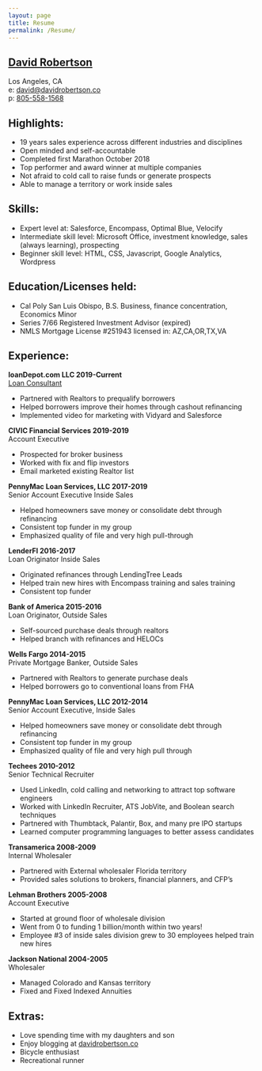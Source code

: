 ```yaml
---
layout: page
title: Resume
permalink: /Resume/
---
```

## <a href="http://www.davidrobertson.co">David Robertson</a>
Los Angeles, CA<br> e: [david@davidrobertson.co](mailto:david@davidrobertson.co)<br>p: <a href="tel:8055581568">805-558-1568</a>
## Highlights:
* 19 years sales experience across different industries and disciplines<br>
* Open minded and self-accountable<br>
* Completed first Marathon October 2018<br>
* Top performer and award winner at multiple companies<br>
* Not afraid to cold call to raise funds or generate prospects<br>
* Able to manage a territory or work inside sales
## Skills:
* Expert level at: Salesforce, Encompass, Optimal Blue, Velocify
* Intermediate skill level: Microsoft Office, investment knowledge, sales (always learning), prospecting
* Beginner skill level: HTML, CSS, Javascript, Google Analytics, Wordpress
## Education/Licenses held:
* Cal Poly San Luis Obispo, B.S. Business, finance concentration, Economics Minor
* Series 7/66 Registered Investment Advisor (expired)
* NMLS Mortgage License #251943 licensed in: AZ,CA,OR,TX,VA
## Experience:
<b>loanDepot.com LLC								                                 2019-Current</b><br>
<a href="http://https://www.loandepot.com/loan-officers/dcrobertson">Loan Consultant</a><br>
* Partnered with Realtors to prequalify borrowers<br>
* Helped borrowers improve their homes through cashout refinancing<br>
* Implemented video for marketing with Vidyard and Salesforce<br>

<b>CIVIC Financial Services								                                 2019-2019</b><br>
Account Executive<br>
* Prospected for broker business<br>
* Worked with fix and flip investors<br>
* Email marketed existing Realtor list<br>

<b>PennyMac Loan Services, LLC								                                 2017-2019</b><br>
Senior Account Executive Inside Sales<br>
* Helped homeowners save money or consolidate debt through refinancing<br>
* Consistent top funder in my group<br>
* Emphasized quality of file and very high pull-through<br>

<b>LenderFI												 2016-2017</b><br>
Loan Originator	Inside Sales<br>						
* Originated refinances through LendingTree Leads<br>
* Helped train new hires with Encompass training and sales training<br>
* Consistent top funder<br>

<b>Bank of America				  					  		   2015-2016</b><br>
Loan Originator, Outside Sales<br>
* Self-sourced purchase deals through realtors<br>
* Helped branch with refinances and HELOCs<br>

<b>Wells Fargo										        	 	         2014-2015</b><br>
Private Mortgage Banker, Outside Sales<br>
* Partnered with Realtors to generate purchase deals<br>
* Helped borrowers go to conventional loans from FHA<br>

<b>PennyMac Loan Services, LLC									              	         		         2012-2014</b><br>
Senior Account Executive, Inside Sales<br>
* Helped homeowners save money or consolidate debt through refinancing<br>
* Consistent top funder in my group<br>
* Emphasized quality of file and very high pull through<br>

<b>Techees										         		         2010-2012</b><br>
Senior Technical Recruiter<br>
* Used LinkedIn, cold calling and networking to attract top software engineers<br>
* Worked with LinkedIn Recruiter, ATS JobVite, and Boolean search techniques<br>
* Partnered with Thumbtack, Palantir, Box, and many pre IPO startups<br>
* Learned computer programming languages to better assess candidates<br>

<b>Transamerica										         		         2008-2009</b><br>
Internal Wholesaler<br>
* Partnered with External wholesaler Florida territory<br>
* Provided sales solutions to brokers, financial planners, and CFP’s<br>

<b>Lehman Brothers									         		         2005-2008</b><br>
Account Executive<br>						
* Started at ground floor of wholesale division<br>
* Went from 0 to funding 1 billion/month within two years!<br>
* Employee #3 of inside sales division grew to 30 employees helped train new hires<br>

<b>Jackson National						 			         		         2004-2005</b><br>
Wholesaler<br>
* Managed Colorado and Kansas territory<br>
* Fixed and Fixed Indexed Annuities<br>

## Extras:
* Love spending time with my daughters and son
* Enjoy blogging at <a href="http://www.davidrobertson.co">davidrobertson.co</a>
* Bicycle enthusiast
* Recreational runner
